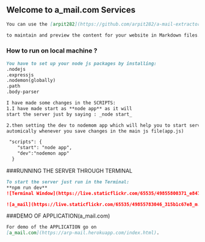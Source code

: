 ## Welcome to a_mail.com Services

```markdown
You can use the [arpit282](https://github.com/arpit282/a-mail-extractor/edit/master/README.md) 

to maintain and preview the content for your website in Markdown files.
```
### How to run on local machine ?

```markdown
You have to set up your node js packages by installing:
.nodejs
.expressjs
.nodemon(globally)
.path
.body-parser

I have made some changes in the SCRIPTS:
1.I have made start as **node app** as it will 
start the server just by saying : _node start_

2.then setting the dev to nodemom app which will help you to start server 
automically whenever you save changes in the main js file(app.js)

 "scripts": {
    "start": "node app",
    "dev":"nodemon app"
  }

```
###RUNNING THE SERVER THROUGH TERMINAL
```markdown
To start the server just run in the Terminal:
**npm run dev**
![Terminal Window](https://live.staticflickr.com/65535/49855800371_e84704c5ab_m.jpg)

```

```markdown
![a_mail](https://live.staticflickr.com/65535/49855783046_315b1c67e8_m.jpg)
```
###DEMO OF APPLICATION(a_mail.com)
```markdown
For demo of the APPLICATION go on 
[a_mail.com](https://arp-mail.herokuapp.com/index.html).
```


